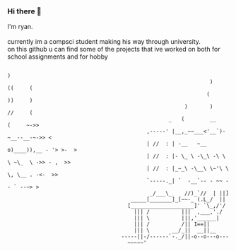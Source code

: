 ### Hi there 👋

I'm ryan.  <br><br>
currently im a compsci student making his way through university. <br>
on this github u can find some of the projects that ive worked on both for school assignments and for hobby  
        
                                                                             )
                                                                    )      ((     (
                                                                   (        ))     )
                                                            )       )      //     (
                                                       _   (        __    (     ~->>
                                                ,-----' |__,_~~___<'__`)-~__--__-~->> <
                                                | //  : | -__   ~__ o)____)),__ - '> >-  >
                                                | //  : |- \_ \ -\_\ -\ \ \ ~\_  \ ->> - ,  >>
                                                | //  : |_~_\ -\__\ \~'\ \ \, \__ . -<-  >>
                                                `-----._| `  -__`-- - ~~ -- ` --~> >
                                                 _/___\_    //)_`//  | ||]
                                           _____[_______]_[~~-_ (.L_/  ||
                                          [____________________]' `\_,/'/
                                            ||| /          |||  ,___,'./
                                            ||| \          |||,'______|
                                            ||| /          /|| I==||
                                            ||| \       __/_||  __||__
                                        -----||-/------`-._/||-o--o---o---
                                          ~~~~~'

<!--
**rmcs9/rmcs9** is a ✨ _special_ ✨ repository because its `README.md` (this file) appears on your GitHub profile.

Here are some ideas to get you started:

- 🔭 I’m currently working on ...
- 🌱 I’m currently learning ...
- 👯 I’m looking to collaborate on ...
- 🤔 I’m looking for help with ...
- 💬 Ask me about ...
- 📫 How to reach me: ...
- 😄 Pronouns: ...
- ⚡ Fun fact: ...

 
-->
